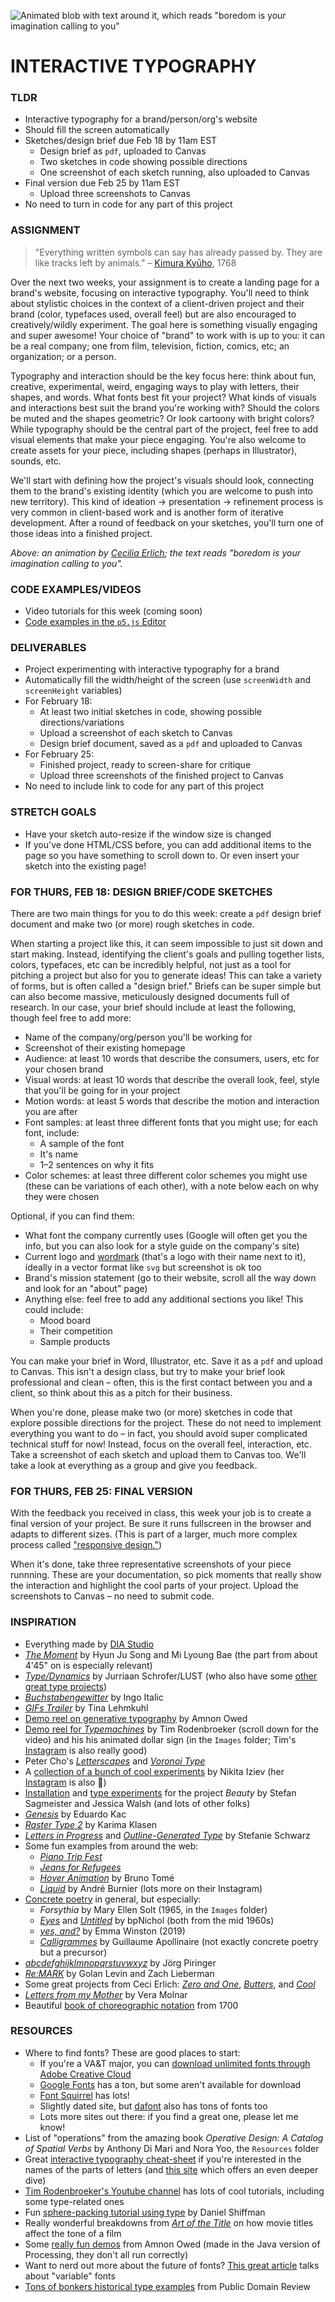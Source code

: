 ![Animated blob with text around it, which reads "boredom is your imagination calling to you"](https://raw.githubusercontent.com/jeffThompson/CreativeProgramming2/master/Week01_InteractiveTypography/Images/CeciliaErlich-NewIdeas.gif)

# INTERACTIVE TYPOGRAPHY

### TLDR
* Interactive typography for a brand/person/org's website
* Should fill the screen automatically
* Sketches/design brief due Feb 18 by 11am EST
  * Design brief as `pdf`, uploaded to Canvas
  * Two sketches in code showing possible directions
  * One screenshot of each sketch running, also uploaded to Canvas
* Final version due Feb 25 by 11am EST
  * Upload three screenshots to Canvas
* No need to turn in code for any part of this project


### ASSIGNMENT
> "Everything written symbols can say has already passed by. They are like tracks left by animals." – [Kimura Kyūho](https://crashinglybeautiful.tumblr.com/post/235327100/everything-written-symbols-can-say-has-already), 1768

Over the next two weeks, your assignment is to create a landing page for a brand's website, focusing on interactive typography. You'll need to think about stylistic choices in the context of a client-driven project and their brand (color, typefaces used, overall feel) but are also encouraged to creatively/wildly experiment. The goal here is something visually engaging and super awesome! Your choice of "brand" to work with is up to you: it can be a real company; one from film, television, fiction, comics, etc; an organization; or a person.

Typography and interaction should be the key focus here: think about fun, creative, experimental, weird, engaging ways to play with letters, their shapes, and words. What fonts best fit your project? What kinds of visuals and interactions best suit the brand you're working with? Should the colors be muted and the shapes geometric? Or look cartoony with bright colors? While typography should be the central part of the project, feel free to add visual elements that make your piece engaging. You're also welcome to create assets for your piece, including shapes (perhaps in Illustrator), sounds, etc.

We'll start with defining how the project's visuals should look, connecting them to the brand's existing identity (which you are welcome to push into new territory). This kind of ideation &rarr; presentation &rarr; refinement process is very common in client-based work and is another form of iterative development. After a round of feedback on your sketches, you'll turn one of those ideas into a finished project.

*Above: an animation by [Cecilia Erlich](https://dribbble.com/shots/8974488-New-ideas); the text reads "boredom is your imagination calling to you".*


### CODE EXAMPLES/VIDEOS
* Video tutorials for this week (coming soon)
* [Code examples in the `p5.js` Editor](https://editor.p5js.org/jeffThompson/collections/XPqAUU6EI)


### DELIVERABLES
* Project experimenting with interactive typography for a brand
* Automatically fill the width/height of the screen (use `screenWidth` and `screenHeight` variables)
* For February 18:
  * At least two initial sketches in code, showing possible directions/variations
  * Upload a screenshot of each sketch to Canvas
  * Design brief document, saved as a `pdf` and uploaded to Canvas
* For February 25:
  * Finished project, ready to screen-share for critique
  * Upload three screenshots of the finished project to Canvas
* No need to include link to code for any part of this project


### STRETCH GOALS
* Have your sketch auto-resize if the window size is changed
* If you've done HTML/CSS before, you can add additional items to the page so you have something to scroll down to. Or even insert your sketch into the existing page!


### FOR THURS, FEB 18: DESIGN BRIEF/CODE SKETCHES
There are two main things for you to do this week: create a `pdf` design brief document and make two (or more) rough sketches in code.

When starting a project like this, it can seem impossible to just sit down and start making. Instead, identifying the client's goals and pulling together lists, colors, typefaces, etc can be incredibly helpful, not just as a tool for pitching a project but also for you to generate ideas! This can take a variety of forms, but is often called a "design brief." Briefs can be super simple but can also become massive, meticulously designed documents full of research. In our case, your brief should include at least the following, though feel free to add more:

* Name of the company/org/person you'll be working for
* Screenshot of their existing homepage
* Audience: at least 10 words that describe the consumers, users, etc for your chosen brand
* Visual words: at least 10 words that describe the overall look, feel, style that you'll be going for in your project
* Motion words: at least 5 words that describe the motion and interaction you are after
* Font samples: at least three different fonts that you might use; for each font, include:
  * A sample of the font
  * It's name
  * 1–2 sentences on why it fits
* Color schemes: at least three different color schemes you might use (these can be variations of each other), with a note below each on why they were chosen

Optional, if you can find them:

* What font the company currently uses (Google will often get you the info, but you can also look for a style guide on the company's site)
* Current logo and [wordmark](https://en.wikipedia.org/wiki/Wordmark) (that's a logo with their name next to it), ideally in a vector format like `svg` but screenshot is ok too
* Brand's mission statement (go to their website, scroll all the way down and look for an "about" page)
* Anything else: feel free to add any additional sections you like! This could include:
  * Mood board
  * Their competition
  * Sample products

You can make your brief in Word, Illustrator, etc. Save it as a `pdf` and upload to Canvas. This isn't a design class, but try to make your brief look professional and clean – often, this is the first contact between you and a client, so think about this as a pitch for their business.

When you're done, please make two (or more) sketches in code that explore possible directions for the project. These do not need to implement everything you want to do – in fact, you should avoid super complicated technical stuff for now! Instead, focus on the overall feel, interaction, etc. Take a screenshot of each sketch and upload them to Canvas too. We'll take a look at everything as a group and give you feedback.


### FOR THURS, FEB 25: FINAL VERSION
With the feedback you received in class, this week your job is to create a final version of your project. Be sure it runs fullscreen in the browser and adapts to different sizes. (This is part of a larger, much more complex process called ["responsive design."](https://www.w3schools.com/html/html_responsive.asp))

When it's done, take three representative screenshots of your piece runnning. These are your documentation, so pick moments that really show the interaction and highlight the cool parts of your project. Upload the screenshots to Canvas – no need to submit code.


### INSPIRATION
* Everything made by [DIA Studio](https://dia.tv/toc/)
* [*The Moment*](https://vimeo.com/85251250) by Hyun Ju Song and Mi Lyoung Bae (the part from about 4'45" on is especially relevant)
* [*Type/Dynamics*](https://www.designboom.com/design/typedynamics-by-jurriaan-schroferlust-12-24-2013/) by Jurriaan Schrofer/LUST (who also have some [other great type projects](https://www.lust.nl/#medium-Type))
* [*Buchstabengewitter*](https://vimeo.com/34613976) by Ingo Italic
* [*GIFs Trailer*](https://vimeo.com/164003952) by Tina Lehmkuhl
* [Demo reel on generative typography](https://vimeo.com/101383026) by Amnon Owed
* [Demo reel for *Typemachines*](https://timrodenbroeker.de/out-now-typemachines) by Tim Rodenbroeker (scroll down for the video) and his his animated dollar sign (in the `Images` folder; Tim's [Instagram](https://www.instagram.com/tim_rodenbroeker/) is also really good)
* Peter Cho's [*Letterscapes*](https://www.typotopo.com/project/letterscapes) and [*Voronoi Type*](https://www.typotopo.com/project/voronoi-type)
* A [collection of a bunch of cool experiments](https://mindsparklemag.com/design/kinetic-typography-experiments-02/) by Nikita Iziev (her [Instagram](https://www.instagram.com/nikitaiziev/) is also 💯)
* [Installation](https://sagmeister.com/work/beauty/) and [type experiments](https://sagmeister.com/work/beauty--function/) for the project *Beauty* by Stefan Sagmeister and Jessica Walsh (and lots of other folks)
* [*Genesis*](https://www.digitalartarchive.at/database/general/work/genesis.html) by Eduardo Kac
* [*Raster Type 2*](http://open2type.org/?works=raster-type-2) by Karima Klasen
* [*Letters in Progress*](http://open2type.org/?works=letters-in-progress) and [*Outline-Generated Type*](http://open2type.org/?works=outline-generated-type) by Stefanie Schwarz
* Some fun examples from around the web:
  * [*Piano Trip Fest*](https://www.awwwards.com/inspiration/typography-hover-animated-variable-font-piano-trio-fest)
  * [*Jeans for Refugees*](https://www.awwwards.com/inspiration/typography-morph-transition-jeans-for-refugees)
  * [*Hover Animation*](https://www.awwwards.com/inspiration/decorative-typography-style-hover-animation-bruno-tome) by Bruno Tomé
  * [*Liquid*](https://www.instagram.com/p/CKJphmjh371/?igshid=yn66i6cfspg2) by André Burnier (lots more on their Instagram)
* [Concrete poetry](https://en.wikipedia.org/wiki/Concrete_poetry) in general, but especially:
  * *Forsythia* by Mary Ellen Solt (1965, in the `Images` folder)
  * [*Eyes*](https://www.ubu.com/historical/nichol/nichol2.html) and [*Untitled*](https://www.ubu.com/historical/nichol/nichol1.html) by bpNichol (both from the mid 1960s)
  * [*yes, and?*](https://yesand.glitch.me/index.html) by Emma Winston (2019)
  * [*Calligrammes*](https://publicdomainreview.org/collection/apollinaire-s-calligrammes-1918) by Guillaume Apollinaire (not exactly concrete poetry but a precursor)
* [*abcdefghijklmnopqrstuvwxyz*](http://apps.piringer.net/abcdefg.php) by Jörg Piringer
* [*Re:MARK*](http://www.flong.com/archive/projects/remark/index.html) by Golan Levin and Zach Lieberman
* Some great projects from Ceci Erlich: [*Zero and One*](https://www.behance.net/gallery/86592629/Zero-and-One), [*Butters*](https://dribbble.com/shots/5616633-Butters), and [*Cool*](https://dribbble.com/shots/5485560-Cool)
* [*Letters from my Mother*](https://digitalartmuseum.org/molnar/lettersfrommother.html) by Vera Molnar
* Beautiful [book of choreographic notation](https://publicdomainreview.org/collection/collection-of-dances-in-choreography-notation-1700) from 1700


### RESOURCES
* Where to find fonts? These are good places to start:
  * If you're a VA&T major, you can [download unlimited fonts through Adobe Creative Cloud](https://fonts.adobe.com/)
  * [Google Fonts](https://fonts.google.com/) has a ton, but some aren't available for download
  * [Font Squirrel](https://www.fontsquirrel.com/) has lots!
  * Slightly dated site, but [dafont](https://www.dafont.com/) also has tons of fonts too
  * Lots more sites out there: if you find a great one, please let me know!
* List of "operations" from the amazing book *Operative Design: A Catalog of Spatial Verbs* by Anthony Di Mari and Nora Yoo, the `Resources` folder
* Great [interactive typography cheat-sheet](https://codepo8.github.io/typography-cheatsheet/) if you're interested in the names of the parts of letters (and [this site](https://typesoftype.com/) which offers an even deeper dive)
* [Tim Rodenbroeker's Youtube channel](https://www.youtube.com/c/timrodenbr%C3%B6kercreativecoding/videos) has lots of cool tutorials, including some type-related ones
* Fun [sphere-packing tutorial using type](https://www.youtube.com/watch?v=QHEQuoIKgNE) by Daniel Shiffman
* Really wonderful breakdowns from [*Art of the Title*](https://www.artofthetitle.com/title/the-silence-of-the-lambs/) on how movie titles affect the tone of a film
* Some [really fun demos](https://github.com/AmnonOwed/CAN_GenerativeTypography) from Amnon Owed (made in the Java version of Processing, they don't all run correctly)
* Want to nerd out more about the future of fonts? [This great article](https://web.dev/variable-fonts/) talks about "variable" fonts
* [Tons of bonkers historical type examples](https://publicdomainreview.org/search/?q=typography) from Public Domain Review

